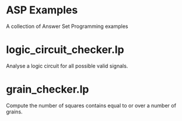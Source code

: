 # ASP Examples
A collection of Answer Set Programming examples

# logic_circuit_checker.lp

Analyse a logic circuit for all possible valid signals.

# grain_checker.lp

Compute the number of squares contains equal to or over a number of grains.
